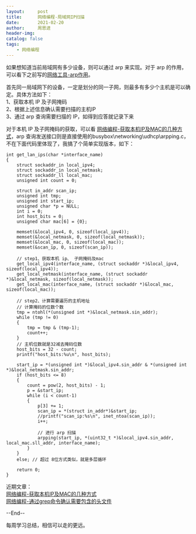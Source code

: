 ```yaml
---
layout:     post
title:      网络编程-局域网IP扫描
date:       2021-02-20
author:     周思进
header-img:	
catalog: false
tags:
    - 网络编程
---
```


如果想知道当前局域网有多少设备，则可以通过 arp 来实现。对于 arp 的作用，可以看下之前写的[网络工具-arp作用](https://mp.weixin.qq.com/s?__biz=MzU5Nzk5Njg3OQ==&mid=2247483991&idx=1&sn=cba8cce8cba4fc3172af1adc22a18c96&chksm=fe4ba677c93c2f610fe1b155a140c2a19fabf8b16fceb42d7a109fc012cc84cf8b91a093d8ff&token=1207856515&lang=zh_CN#rd)。

首先同一局域网下的设备，一定是划分的同一子网，则最多有多少个主机是可以确定。具体方法如下：  
1、获取本机 IP 及子网掩码  
2、根据上述信息确认需要扫描的主机IP  
3、通过 arp 查询需要扫描的 IP，如得到应答就记录下来

对于本机 IP 及子网掩码的获取，可以看 [网络编程-获取本机IP及MAC的几种方式](https://mp.weixin.qq.com/s?__biz=MzU5Nzk5Njg3OQ==&mid=2247484404&idx=1&sn=ba556c9aa71178563bf3f2f67f422252&chksm=fe4ba7d4c93c2ec286303ccb5b76049315c9da5e87e326601ed096b036a1965daec2e6bfed08&token=1207856515&lang=zh_CN#rd)，arp 查询发送接口则是直接使用的busybox\networking\udhcp\arpping.c，不在下面代码里体现了，我搞了个简单实现版本，如下：


```
int get_lan_ips(char *interface_name)
{
    struct sockaddr_in local_ipv4;
    struct sockaddr_in local_netmask;
    struct sockaddr_ll local_mac;
    unsigned int count = 0;

    struct in_addr scan_ip;
    unsigned int tmp;
    unsigned int start_ip;
    unsigned char *p = NULL;
    int i = 0;
    int host_bits = 0;
    unsigned char mac[6] = {0};

    memset(&local_ipv4, 0, sizeof(local_ipv4));
    memset(&local_netmask, 0, sizeof(local_netmask));
    memset(&local_mac, 0, sizeof(local_mac));
    memset(&scan_ip, 0, sizeof(scan_ip));

    // step1、获取本机 ip、 子网掩码及mac
    get_local_ipv4(interface_name, (struct sockaddr *)&local_ipv4, sizeof(local_ipv4));
    get_local_netmask(interface_name, (struct sockaddr *)&local_netmask, sizeof(local_netmask));
    get_local_mac(interface_name, (struct sockaddr *)&local_mac, sizeof(local_mac));

    // step2、计算需要遍历的主机地址
    // 计算掩码的位数个数
    tmp = ntohl(*(unsigned int *)&local_netmask.sin_addr);
    while (tmp != 0)
    {
        tmp = tmp & (tmp-1);
        count++;
    }
    // 主机位数就是32减去掩码位数
    host_bits = 32 - count; 
    printf("host_bits:%u\n", host_bits);

    start_ip = *(unsigned int *)&local_ipv4.sin_addr & *(unsigned int *)&local_netmask.sin_addr;
    if (host_bits <= 8)
    {
        count = pow(2, host_bits) - 1;
        p = &start_ip;
        while (i < count-1)
        {
            p[3] += 1;
            scan_ip = *(struct in_addr*)&start_ip;
            //printf("scan_ip:%s\n", inet_ntoa(scan_ip));
            i++;

            // 进行 arp 扫描
            arpping(start_ip, *(uint32_t *)&local_ipv4.sin_addr, local_mac.sll_addr, interface_name);
        }
    }
    else; // 超过 8位方式类似，就是多层循环

    return 0;
}
```

近期文章：  
[网络编程-获取本机IP及MAC的几种方式](https://mp.weixin.qq.com/s?__biz=MzU5Nzk5Njg3OQ==&mid=2247484404&idx=1&sn=ba556c9aa71178563bf3f2f67f422252&chksm=fe4ba7d4c93c2ec286303ccb5b76049315c9da5e87e326601ed096b036a1965daec2e6bfed08&token=1207856515&lang=zh_CN#rd)  
[网络编程-通过grep命令确认需要包含的头文件](https://mp.weixin.qq.com/s?__biz=MzU5Nzk5Njg3OQ==&mid=2247484398&idx=1&sn=15ba9d9799578c7c0f60105772ad2a9e&chksm=fe4ba7cec93c2ed8902bf86b9b218c816f717110bb46765c713a721106a77c55d753a0a258a3&token=1207856515&lang=zh_CN#rd)

--End--

每周学习总结，相信可以走的更远。